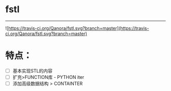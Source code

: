 # fstl

---

![https://travis-ci.org/Qanora/fstl.svg?branch=master](https://travis-ci.org/Qanora/fstl.svg?branch=master)

# 特点：

- [ ]  基本实现STL的内容
- [ ]  扩充>FUNCTION库 - PYTHON iter
- [ ]  添加高级数据结构 > CONTAINTER